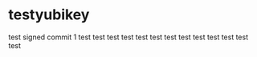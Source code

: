 # testyubikey

test signed commit 1
test
test
test
test
test
test
test
test
test
test
test
test
test
